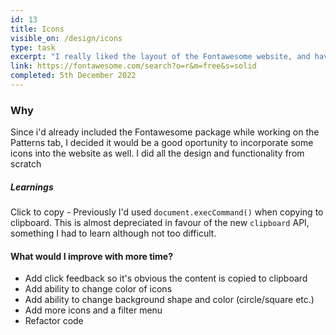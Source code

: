 ```yaml
---
id: 13
title: Icons
visible_on: /design/icons
type: task
excerpt: "I really liked the layout of the Fontawesome website, and have used their icons in the past. This was a good oportunity to learn how to implement the icons with Nuxt 3"
link: https://fontawesome.com/search?o=r&m=free&s=solid
completed: 5th December 2022
---
```


### Why

Since i'd already included the Fontawesome package while working on the Patterns tab, I decided it would be a good oportunity to incorporate some icons into the website as well. I did all the design and functionality from scratch

##### Learnings

Click to copy - Previously I'd used `document.execCommand()` when copying to clipboard. This is almost depreciated in favour of the new `clipboard` API, something I had to learn although not too difficult.


#### What would I improve with more time?
- Add click feedback so it's obvious the content is copied to clipboard
- Add ability to change color of icons
- Add ability to change background shape and color (circle/square etc.)
- Add more icons and a filter menu
- Refactor code

